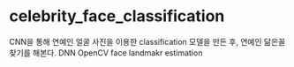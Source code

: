 # celebrity_face_classification

CNN을 통해 연예인 얼굴 사진을 이용한 classification 모델을 만든 후, 연예인 닮은꼴 찾기를 해본다.
DNN
OpenCV 
face landmakr estimation
